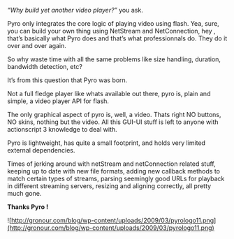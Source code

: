_“Why build yet another video player?”_ you ask.

Pyro only integrates the core logic of playing video using flash. Yea, sure, you can build your own thing using NetStream and NetConnection, hey , that’s basically what Pyro does and that’s what professionnals do. They do it over and over again.

So why waste time with all the same problems like size handling, duration, bandwidth detection, etc?

It’s from this question that Pyro was born.

Not a full fledge player like whats available out there, pyro is, plain and simple, a video player API for flash.

The only graphical aspect of pyro is, well, a video. Thats right NO buttons, NO skins, nothing but the video. All this GUI-UI stuff is left to anyone with actionscript 3 knowledge to deal with.

Pyro is lightweight, has quite a small footprint,  and holds very limited external dependencies.

Times of jerking around with netStream and netConnection related stuff, keeping up to date with new file formats, adding new callback methods to match certain types of streams, parsing seemingly good URLs for playback in different streaming servers, resizing and aligning correctly, all pretty much gone.

**Thanks Pyro !**

![http://gronour.com/blog/wp-content/uploads/2009/03/pyrologo11.png](http://gronour.com/blog/wp-content/uploads/2009/03/pyrologo11.png)